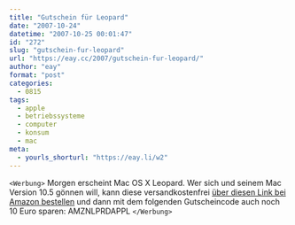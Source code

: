 ```yaml
---
title: "Gutschein für Leopard"
date: "2007-10-24"
datetime: "2007-10-25 00:01:47"
id: "272"
slug: "gutschein-fur-leopard"
url: "https://eay.cc/2007/gutschein-fur-leopard/"
author: "eay"
format: "post"
categories:
  - 0815
tags:
  - apple
  - betriebssysteme
  - computer
  - konsum
  - mac
meta:
  - yourls_shorturl: "https://eay.li/w2"
---
```


`<Werbung>` Morgen erscheint Mac OS X Leopard. Wer sich und seinem Mac Version 10.5 gönnen will, kann diese versandkostenfrei [über diesen Link bei Amazon bestellen](http://www.amazon.de/gp/feature.html?ie=utf8mb4&docId=1000114113&linkCode=ure&tag=eayznet-21) und dann mit dem folgenden Gutscheincode auch noch 10 Euro sparen: AMZNLPRDAPPL `</Werbung>`
